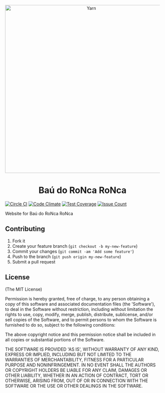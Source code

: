 <p align="center">
  <a href="https://www.baudoroncaronca.com.br/">
    <img alt="Yarn" src="https://github.com/calazans10/baudoroncaronca.com.br/blob/master/app/assets/images/android-icon-192x192.png?raw=true" width="546">
  </a>
</p>

<h1 align="center">Baú do RoNca RoNca</h1>

[![Circle CI](https://circleci.com/gh/calazans10/baudoroncaronca.com.br.svg?style=svg)](https://circleci.com/gh/calazans10/baudoroncaronca.com.br)
[![Code Climate](https://codeclimate.com/github/calazans10/baudoroncaronca.com.br/badges/gpa.svg)](https://codeclimate.com/github/calazans10/baudoroncaronca.com.br)
[![Test Coverage](https://codeclimate.com/github/calazans10/baudoroncaronca.com.br/badges/coverage.svg)](https://codeclimate.com/github/calazans10/baudoroncaronca.com.br/coverage)
[![Issue Count](https://codeclimate.com/github/calazans10/baudoroncaronca.com.br/badges/issue_count.svg)](https://codeclimate.com/github/calazans10/baudoroncaronca.com.br)

Website for Baú do RoNca RoNca

## Contributing

1. Fork it
2. Create your feature branch (`git checkout -b my-new-feature`)
3. Commit your changes (`git commit -am 'Add some feature'`)
4. Push to the branch (`git push origin my-new-feature`)
5. Submit a pull request

## License

(The MIT License)

Permission is hereby granted, free of charge, to any person obtaining
a copy of this software and associated documentation files (the
'Software'), to deal in the Software without restriction, including
without limitation the rights to use, copy, modify, merge, publish,
distribute, sublicense, and/or sell copies of the Software, and to
permit persons to whom the Software is furnished to do so, subject to
the following conditions:

The above copyright notice and this permission notice shall be
included in all copies or substantial portions of the Software.

THE SOFTWARE IS PROVIDED 'AS IS', WITHOUT WARRANTY OF ANY KIND,
EXPRESS OR IMPLIED, INCLUDING BUT NOT LIMITED TO THE WARRANTIES OF
MERCHANTABILITY, FITNESS FOR A PARTICULAR PURPOSE AND NONINFRINGEMENT.
IN NO EVENT SHALL THE AUTHORS OR COPYRIGHT HOLDERS BE LIABLE FOR ANY
CLAIM, DAMAGES OR OTHER LIABILITY, WHETHER IN AN ACTION OF CONTRACT,
TORT OR OTHERWISE, ARISING FROM, OUT OF OR IN CONNECTION WITH THE
SOFTWARE OR THE USE OR OTHER DEALINGS IN THE SOFTWARE.
